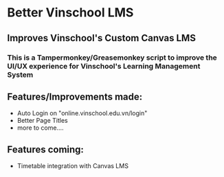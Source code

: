 # Better Vinschool LMS
## Improves Vinschool's Custom Canvas LMS
### This is a Tampermonkey/Greasemonkey script to improve the UI/UX experience for Vinschool's Learning Management System
## Features/Improvements made:
- Auto Login on "online.vinschool.edu.vn/login"
- Better Page Titles
- more to come....
## Features coming:
- Timetable integration with Canvas LMS